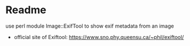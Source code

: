 # Readme

use perl module Image::ExifTool to show exif metadata from an image

* official site of Exiftool: https://www.sno.phy.queensu.ca/~phil/exiftool/
